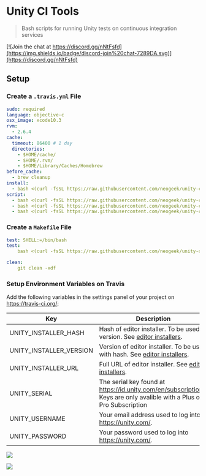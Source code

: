 # Unity CI Tools

> Bash scripts for running Unity tests on continuous integration services

[![Join the chat at https://discord.gg/nNtFsfd](https://img.shields.io/badge/discord-join%20chat-7289DA.svg)](https://discord.gg/nNtFsfd)

## Setup

### Create a `.travis.yml` File

```yaml
sudo: required
language: objective-c
osx_image: xcode10.3
rvm:
  - 2.6.4
cache:
  timeout: 86400 # 1 day
  directories:
    - $HOME/cache/
    - $HOME/.rvm/
    - $HOME/Library/Caches/Homebrew
before_cache:
  - brew cleanup
install:
  - bash <(curl -fsSL https://raw.githubusercontent.com/neogeek/unity-ci-tools/master/bin/install.sh)
script:
  - bash <(curl -fsSL https://raw.githubusercontent.com/neogeek/unity-ci-tools/master/bin/auth.sh)
  - bash <(curl -fsSL https://raw.githubusercontent.com/neogeek/unity-ci-tools/master/bin/test.sh)
  - bash <(curl -fsSL https://raw.githubusercontent.com/neogeek/unity-ci-tools/master/bin/deauth.sh)
```

### Create a `Makefile` File

```yaml
test: SHELL:=/bin/bash
test:
	bash <(curl -fsSL https://raw.githubusercontent.com/neogeek/unity-ci-tools/master/bin/test.sh)

clean:
	git clean -xdf
```

### Setup Environment Variables on Travis

Add the following variables in the settings panel of your project on <https://travis-ci.org/>:

| Key                     | Description                                                                                                                                               | Required |
| ----------------------- | --------------------------------------------------------------------------------------------------------------------------------------------------------- | -------- |
| UNITY_INSTALLER_HASH    | Hash of editor installer. To be used to version. See [editor installers](https://github.com/neogeek/get-unity/blob/master/data/editor-installers.json).   | No       |
| UNITY_INSTALLER_VERSION | Version of editor installer. To be used with hash. See [editor installers](https://github.com/neogeek/get-unity/blob/master/data/editor-installers.json). | No       |
| UNITY_INSTALLER_URL     | Full URL of editor installer. See [editor installers](https://github.com/neogeek/get-unity/blob/master/data/editor-installers.json).                      | No       |
| UNITY_SERIAL            | The serial key found at <https://id.unity.com/en/subscriptions>. Keys are only avalible with a Plus or Pro Subscription                                   | Yes      |
| UNITY_USERNAME          | Your email address used to log into <https://unity.com/>.                                                                                                 | Yes      |
| UNITY_PASSWORD          | Your password used to log into <https://unity.com/>.                                                                                                      | Yes      |

![](screenshots/travis-env-variables-empty.png)

![](screenshots/travis-env-variables-filled-out.png)
